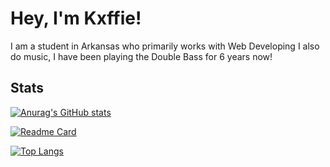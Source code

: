 # Hey, I'm Kxffie!

I am a student in Arkansas who primarily works with Web Developing
I also do music, I have been playing the Double Bass for 6 years now!

## Stats

[![Anurag's GitHub stats](https://github-readme-stats.vercel.app/api?username=kxffie&layout=compact&theme=apprentice)](https://github.com/anuraghazra/github-readme-stats)

[![Readme Card](https://github-readme-stats.vercel.app/api/pin/?username=kxffie&repo=next-emoticon)](https://github.com/anuraghazra/github-readme-stats)

[![Top Langs](https://github-readme-stats.vercel.app/api/top-langs/?username=kxffie&layout=compact&theme=apprentice)](https://github.com/anuraghazra/github-readme-stats)
